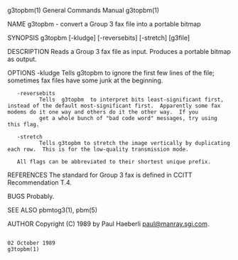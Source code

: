 g3topbm(1)                                                                               General Commands Manual                                                                               g3topbm(1)

NAME
       g3topbm - convert a Group 3 fax file into a portable bitmap

SYNOPSIS
       g3topbm [-kludge] [-reversebits] [-stretch] [g3file]

DESCRIPTION
       Reads a Group 3 fax file as input.  Produces a portable bitmap as output.

OPTIONS
       -kludge
              Tells g3topbm to ignore the first few lines of the file; sometimes fax files have some junk at the beginning.

       -reversebits
              Tells  g3topbm  to interpret bits least-significant first, instead of the default most-significant first.  Apparently some fax modems do it one way and others do it the other way.  If you
              get a whole bunch of "bad code word" messages, try using this flag.

       -stretch
              Tells g3topbm to stretch the image vertically by duplicating each row.  This is for the low-quality transmission mode.

       All flags can be abbreviated to their shortest unique prefix.

REFERENCES
       The standard for Group 3 fax is defined in CCITT Recommendation T.4.

BUGS
       Probably.

SEE ALSO
       pbmtog3(1), pbm(5)

AUTHOR
       Copyright (C) 1989 by Paul Haeberli <paul@manray.sgi.com>.

                                                                                             02 October 1989                                                                                   g3topbm(1)

